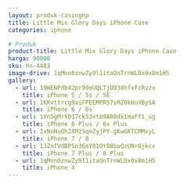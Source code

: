 ```yaml
---
layout: produk-casinghp
title: Little Mix Glory Days iPhone Case
categories: iphone

# Produk
product-title: Little Mix Glory Days iPhone Case
harga: 90000
sku: hn-4483
image-drive: 1qMnn0znwZy9l1itaQnTrnWLDx0x8m1H5
gallery:
  - url: 19WENPdb42pr99eUQLTjO938hfxFcRvzx
    title: iPhone 5 / 5s / SE
  - url: 1KKvttrcg9aiFPEEMPRS7sMZOkHuVBySA
    title: iPhone 6 / 6s
  - url: 1Yn5gMrY017ckS3xtb9AR0dk1maFf1_ug
    title: iPhone 6 Plus / 6s Plus
  - url: 1xNnNuOh2XM2SqeZyjPY-gKwGKTCMMvyL
    title: iPhone 7 / 8
  - url: 1JZnfVdBPSn3EeY81OY88buQzUNrOjkcx
    title: iPhone 7 Plus / 8 Plus
  - url: 1qMnn0znwZy9l1itaQnTrnWLDx0x8m1H5
    title: iPhone X
---
```

